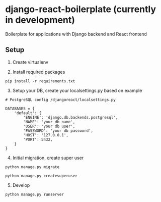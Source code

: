 # django-react-boilerplate (currently in development)
Boilerplate for applications with Django backend and React frontend

## Setup

1.  Create virtualenv

2.  Install required packages

```
pip install -r requirements.txt
```

3.  Setup your DB, create your localsettings.py based on example

```
# PostgreSQL config /djangoreact/localsettings.py

DATABASES = {
    'default': {
        'ENGINE': 'django.db.backends.postgresql',
        'NAME': 'your db name',
        'USER': 'your db user',
        'PASSWORD': 'your db password',
        'HOST': '127.0.0.1',
        'PORT': 5432,
    }
}
```

4.  Initial migration, create super user

```
python manage.py migrate
```

```
python manage.py createsuperuser
```

5.  Develop

```
python manage.py runserver
```
